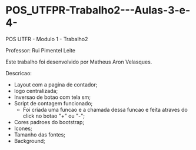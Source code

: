 # POS_UTFPR-Trabalho2---Aulas-3-e-4-

POS UTFR - Modulo 1 - Trabalho2

Professor: Rui Pimentel Leite

Este trabalho foi desenvolvido por Matheus Aron Velasques.


Descricao:

- Layout com a pagina de contador;
- logo centralizada;
- Inversao de botao com tela sm;
- Script de contagem funcionado;
  - Foi criada uma funcao e a chamada dessa funcao e feita atraves do click no botao "+" ou "-";
- Cores padroes do bootstrap;
- Icones;
- Tamanho das fontes;
- Background;
